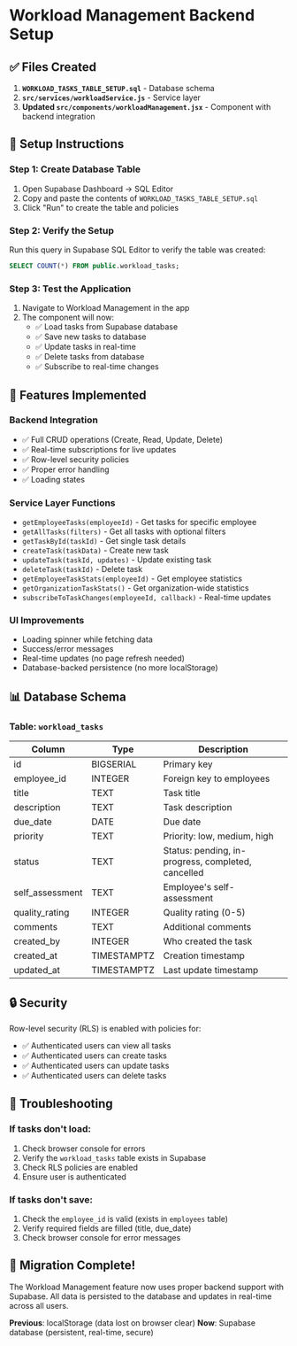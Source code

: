 # Workload Management Backend Setup

## ✅ Files Created

1. **`WORKLOAD_TASKS_TABLE_SETUP.sql`** - Database schema
2. **`src/services/workloadService.js`** - Service layer
3. **Updated `src/components/workloadManagement.jsx`** - Component with backend integration

## 🚀 Setup Instructions

### Step 1: Create Database Table

1. Open Supabase Dashboard → SQL Editor
2. Copy and paste the contents of `WORKLOAD_TASKS_TABLE_SETUP.sql`
3. Click "Run" to create the table and policies

### Step 2: Verify the Setup

Run this query in Supabase SQL Editor to verify the table was created:

```sql
SELECT COUNT(*) FROM public.workload_tasks;
```

### Step 3: Test the Application

1. Navigate to Workload Management in the app
2. The component will now:
   - ✅ Load tasks from Supabase database
   - ✅ Save new tasks to database
   - ✅ Update tasks in real-time
   - ✅ Delete tasks from database
   - ✅ Subscribe to real-time changes

## 🎯 Features Implemented

### Backend Integration
- ✅ Full CRUD operations (Create, Read, Update, Delete)
- ✅ Real-time subscriptions for live updates
- ✅ Row-level security policies
- ✅ Proper error handling
- ✅ Loading states

### Service Layer Functions
- `getEmployeeTasks(employeeId)` - Get tasks for specific employee
- `getAllTasks(filters)` - Get all tasks with optional filters
- `getTaskById(taskId)` - Get single task details
- `createTask(taskData)` - Create new task
- `updateTask(taskId, updates)` - Update existing task
- `deleteTask(taskId)` - Delete task
- `getEmployeeTaskStats(employeeId)` - Get employee statistics
- `getOrganizationTaskStats()` - Get organization-wide statistics
- `subscribeToTaskChanges(employeeId, callback)` - Real-time updates

### UI Improvements
- Loading spinner while fetching data
- Success/error messages
- Real-time updates (no page refresh needed)
- Database-backed persistence (no more localStorage)

## 📊 Database Schema

### Table: `workload_tasks`

| Column | Type | Description |
|--------|------|-------------|
| id | BIGSERIAL | Primary key |
| employee_id | INTEGER | Foreign key to employees |
| title | TEXT | Task title |
| description | TEXT | Task description |
| due_date | DATE | Due date |
| priority | TEXT | Priority: low, medium, high |
| status | TEXT | Status: pending, in-progress, completed, cancelled |
| self_assessment | TEXT | Employee's self-assessment |
| quality_rating | INTEGER | Quality rating (0-5) |
| comments | TEXT | Additional comments |
| created_by | INTEGER | Who created the task |
| created_at | TIMESTAMPTZ | Creation timestamp |
| updated_at | TIMESTAMPTZ | Last update timestamp |

## 🔒 Security

Row-level security (RLS) is enabled with policies for:
- ✅ Authenticated users can view all tasks
- ✅ Authenticated users can create tasks
- ✅ Authenticated users can update tasks
- ✅ Authenticated users can delete tasks

## 🐛 Troubleshooting

### If tasks don't load:
1. Check browser console for errors
2. Verify the `workload_tasks` table exists in Supabase
3. Check RLS policies are enabled
4. Ensure user is authenticated

### If tasks don't save:
1. Check the `employee_id` is valid (exists in `employees` table)
2. Verify required fields are filled (title, due_date)
3. Check browser console for error messages

## 🎉 Migration Complete!

The Workload Management feature now uses proper backend support with Supabase. All data is persisted to the database and updates in real-time across all users.

**Previous**: localStorage (data lost on browser clear)
**Now**: Supabase database (persistent, real-time, secure)
